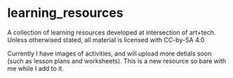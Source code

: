 # learning_resources
A collection of learning resources developed at intersection of art+tech. Unless otherwised stated, all material is licensed with CC-by-SA 4.0

Currently I have images of activities, and will upload more detials soon (such as lesson plans and worksheets). This is a new resource so bare with me while I add to it. 

